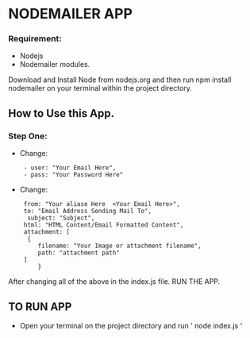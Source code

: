 # NODEMAILER APP
<!--  -->
### Requirement:
- Nodejs 
- Nodemailer modules.

Download and Install Node  from nodejs.org
and then run npm install nodemailer on your terminal within the project directory.

## How to Use this App.
<!--  -->
### Step One:
 - Change:

        - user: "Your Email Here",
        - pass: "Your Password Here"
    

-  Change:


        from: "Your aliase Here  <Your Email Here>",
        to: "Email Address Sending Mail To",
         subject: "Subject",
        html: "HTML Content/Email Formatted Content",
        attachment: [
         {
            filename: "Your Image or attachment filename",
            path: "attachment path"
        ]
            }

After changing all of the above in the index.js file. RUN THE APP.

## TO RUN APP
 - Open your terminal on the project directory and run ' node index.js '